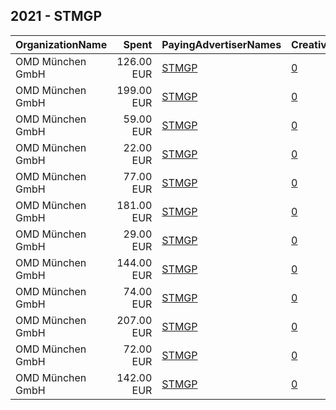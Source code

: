 ## 2021 - STMGP 
|OrganizationName|Spent|PayingAdvertiserNames|CreativeUrls|Impressions|Genders|AgeBrackets|CountryCodes|BillingAddresses|CandidateBallotInformation|
|:---|---:|:---|:---|---:|:---|:---|:---|:---|:---|
|OMD München GmbH|126.00 EUR|[STMGP](2021/STMGP.md)|[0](https://www.snap.com/political-ads/asset/f7cc21295d23ed6dd9df12010cd3ce10b0ce34984d3fea4887686e1a7b5b4b23?mediaType=mp4)|18,055||16-25|germany|"Blumenstraße 28,München,80331,DE"||
|OMD München GmbH|199.00 EUR|[STMGP](2021/STMGP.md)|[0](https://www.snap.com/political-ads/asset/f7cc21295d23ed6dd9df12010cd3ce10b0ce34984d3fea4887686e1a7b5b4b23?mediaType=mp4)|28,518||16-25|germany|"Blumenstraße 28,München,80331,DE"||
|OMD München GmbH|59.00 EUR|[STMGP](2021/STMGP.md)|[0](https://www.snap.com/political-ads/asset/bfc9aed2738a40759e88f8b382e138d6ba7c50e918c4be99d5de7efe549567e8?mediaType=mp4)|8,580||16-25|germany|"Blumenstraße 28,München,80331,DE"||
|OMD München GmbH|22.00 EUR|[STMGP](2021/STMGP.md)|[0](https://www.snap.com/political-ads/asset/bfc9aed2738a40759e88f8b382e138d6ba7c50e918c4be99d5de7efe549567e8?mediaType=mp4)|3,240||16-25|germany|"Blumenstraße 28,München,80331,DE"||
|OMD München GmbH|77.00 EUR|[STMGP](2021/STMGP.md)|[0](https://www.snap.com/political-ads/asset/f7cc21295d23ed6dd9df12010cd3ce10b0ce34984d3fea4887686e1a7b5b4b23?mediaType=mp4)|11,080||16-25|germany|"Blumenstraße 28,München,80331,DE"||
|OMD München GmbH|181.00 EUR|[STMGP](2021/STMGP.md)|[0](https://www.snap.com/political-ads/asset/f7cc21295d23ed6dd9df12010cd3ce10b0ce34984d3fea4887686e1a7b5b4b23?mediaType=mp4)|26,213||16-25|germany|"Blumenstraße 28,München,80331,DE"||
|OMD München GmbH|29.00 EUR|[STMGP](2021/STMGP.md)|[0](https://www.snap.com/political-ads/asset/f7cc21295d23ed6dd9df12010cd3ce10b0ce34984d3fea4887686e1a7b5b4b23?mediaType=mp4)|4,264||16-25|germany|"Blumenstraße 28,München,80331,DE"||
|OMD München GmbH|144.00 EUR|[STMGP](2021/STMGP.md)|[0](https://www.snap.com/political-ads/asset/bfc9aed2738a40759e88f8b382e138d6ba7c50e918c4be99d5de7efe549567e8?mediaType=mp4)|20,807||16-25|germany|"Blumenstraße 28,München,80331,DE"||
|OMD München GmbH|74.00 EUR|[STMGP](2021/STMGP.md)|[0](https://www.snap.com/political-ads/asset/f7cc21295d23ed6dd9df12010cd3ce10b0ce34984d3fea4887686e1a7b5b4b23?mediaType=mp4)|10,693||16-25|germany|"Blumenstraße 28,München,80331,DE"||
|OMD München GmbH|207.00 EUR|[STMGP](2021/STMGP.md)|[0](https://www.snap.com/political-ads/asset/bfc9aed2738a40759e88f8b382e138d6ba7c50e918c4be99d5de7efe549567e8?mediaType=mp4)|29,688||16-25|germany|"Blumenstraße 28,München,80331,DE"||
|OMD München GmbH|72.00 EUR|[STMGP](2021/STMGP.md)|[0](https://www.snap.com/political-ads/asset/bfc9aed2738a40759e88f8b382e138d6ba7c50e918c4be99d5de7efe549567e8?mediaType=mp4)|10,315||16-25|germany|"Blumenstraße 28,München,80331,DE"||
|OMD München GmbH|142.00 EUR|[STMGP](2021/STMGP.md)|[0](https://www.snap.com/political-ads/asset/f7cc21295d23ed6dd9df12010cd3ce10b0ce34984d3fea4887686e1a7b5b4b23?mediaType=mp4)|20,351||16-25|germany|"Blumenstraße 28,München,80331,DE"||
